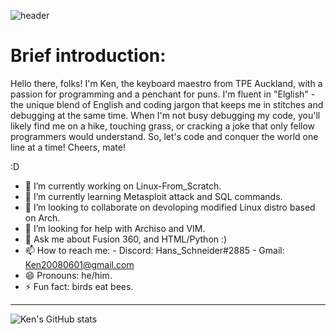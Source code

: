 ![header](https://user-images.githubusercontent.com/52772036/194210006-a6f54e07-df49-4223-9013-2282346124cd.png)

# Brief introduction:

Hello there, folks! I'm Ken, the keyboard maestro from TPE Auckland, with a passion for programming and a penchant for puns. I'm fluent in "Elglish" - the unique blend of English and coding jargon that keeps me in stitches and debugging at the same time. When I'm not busy debugging my code, you'll likely find me on a hike, touching grass, or cracking a joke that only fellow programmers would understand. So, let's code and conquer the world one line at a time! Cheers, mate!

:D

- 🔭 I’m currently working on Linux-From_Scratch.
- 🌱 I’m currently learning Metasploit attack and SQL commands.
- 👯 I’m looking to collaborate on devoloping modified Linux distro based on Arch.
- 🤔 I’m looking for help with Archiso and VIM.
- 💬 Ask me about Fusion 360, and HTML/Python :)
- 📫 How to reach me:
      - Discord: Hans_Schneider#2885
      - Gmail: Ken20080601@gmail.com
- 😄 Pronouns: he/him.
- ⚡ Fun fact: birds eat bees.
______
![Ken's GitHub stats](https://github-readme-stats.vercel.app/api?username=KaichenTseng&show_icons=true&theme=radical)
